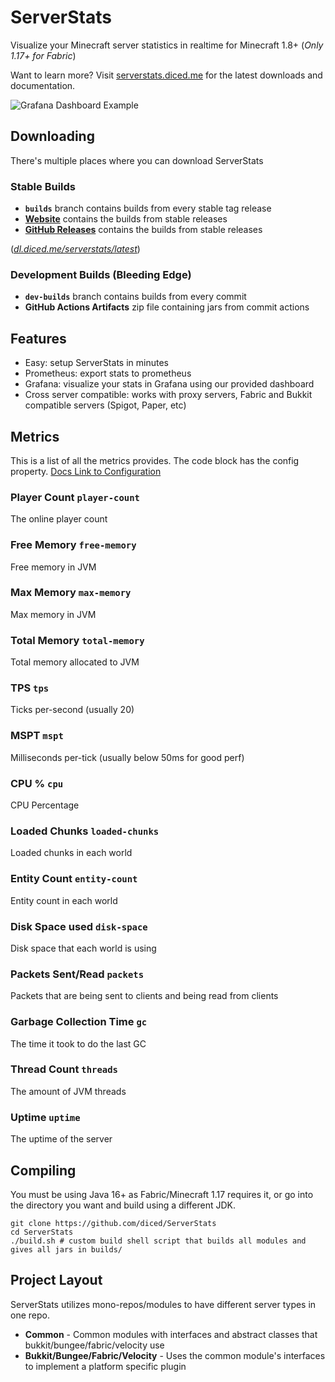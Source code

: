 # ServerStats
Visualize your Minecraft server statistics in realtime for Minecraft 1.8+ (*Only 1.17+ for Fabric*)

Want to learn more? Visit [serverstats.diced.me](https://serverstats.vercel.app/) for the latest downloads and documentation.

![Grafana Dashboard Example](https://raw.githubusercontent.com/diced/serverstats/trunk/example-grafana-dashboard.png)

## Downloading
There's multiple places where you can download ServerStats

### Stable Builds
* **`builds`** branch contains builds from every stable tag release
* **[Website](https://serverstats.vercel.app/download)** contains the builds from stable releases
* **[GitHub Releases](https://github.com/diced/ServerStats/releases)** contains the builds from stable releases

(*[dl.diced.me/serverstats/latest](https://dl.diced.me/serverstats/latest)*)

### Development Builds (Bleeding Edge)
* **`dev-builds`** branch contains builds from every commit
* **GitHub Actions Artifacts** zip file containing jars from commit actions

## Features
* Easy: setup ServerStats in minutes
* Prometheus: export stats to prometheus
* Grafana: visualize your stats in Grafana using our provided dashboard
* Cross server compatible: works with proxy servers, Fabric and Bukkit compatible servers (Spigot, Paper, etc)

## Metrics
This is a list of all the metrics provides. The code block has the config property.
[Docs Link to Configuration](https://serverstats.vercel.app/docs/config#pushable)
### Player Count `player-count`
The online player count
### Free Memory `free-memory`
Free memory in JVM
### Max Memory  `max-memory`
Max memory in JVM
### Total Memory `total-memory`
Total memory allocated to JVM
### TPS `tps`
Ticks per-second (usually 20)
### MSPT `mspt`
Milliseconds per-tick (usually below 50ms for good perf)
### CPU % `cpu`
CPU Percentage
### Loaded Chunks `loaded-chunks`
Loaded chunks in each world
### Entity Count `entity-count`
Entity count in each world
### Disk Space used `disk-space`
Disk space that each world is using
### Packets Sent/Read `packets`
Packets that are being sent to clients and being read from clients
### Garbage Collection Time `gc`
The time it took to do the last GC
### Thread Count `threads`
The amount of JVM threads
### Uptime `uptime`
The uptime of the server

## Compiling
You must be using Java 16+ as Fabric/Minecraft 1.17 requires it, or go into the directory you want and build using a different JDK.
```shell
git clone https://github.com/diced/ServerStats
cd ServerStats
./build.sh # custom build shell script that builds all modules and gives all jars in builds/
```

## Project Layout
ServerStats utilizes mono-repos/modules to have different server types in one repo.

* **Common** - Common modules with interfaces and abstract classes that bukkit/bungee/fabric/velocity use
* **Bukkit/Bungee/Fabric/Velocity** - Uses the common module's interfaces to implement a platform specific plugin
